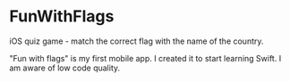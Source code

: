 # FunWithFlags
iOS quiz game - match the correct flag with the name of the country.

"Fun with flags" is my first mobile app. I created it to start learning Swift.
I am aware of low code quality.

